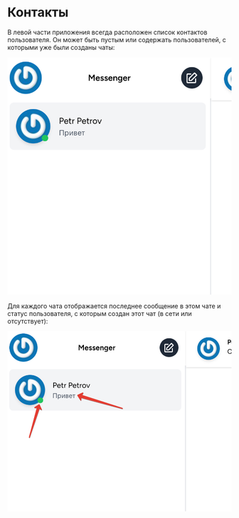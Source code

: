 # Контакты

В левой части приложения всегда расположен список контактов пользователя. 
Он может быть пустым или содержать пользователей, с которыми уже были созданы чаты:

![](img/01.png)

Для каждого чата отображается последнее сообщение в этом чате и статус пользователя, с которым создан этот чат (в сети или отсутствует):

![](img/02.png)
